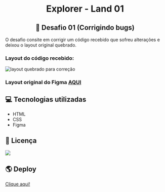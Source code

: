 # <center> Explorer - Land 01 </center>

## <center> 📝 Desafio 01 (Corrigindo bugs) </center>

O desafio consite em corrigir um código recebido que sofreu alterações e deixou o layout original quebrado.

### Layout do código recebido:

![layout quebrado para correção](https://efficient-sloth-d85.notion.site/image/https%3A%2F%2Fs3-us-west-2.amazonaws.com%2Fsecure.notion-static.com%2Fa29a32b1-069e-4e79-af05-d69f772bccb5%2FUntitled.png?table=block&id=8f89f434-cf5e-47a9-8612-c55e35452cfd&spaceId=08f749ff-d06d-49a8-a488-9846e081b224&width=2000&userId=&cache=v2)

### Layout original do Figma [AQUI](https://www.figma.com/file/fAvYZz4dPV5MfhL77XkqkD/Explorer---Projeto-01?type=design&node-id=0-1&mode=design)

## 💻 Tecnologias utilizadas

<ul>
  <li>HTML</li>
  <li>CSS</li>
  <li>Figma</li>
</ul>

## 📄 Licença

![](https://img.shields.io/badge/license-MIT-orange)

## 🌎 Deploy

[Clique aqui!](https://karen-cardoso.github.io/explorer-land01-desafio-fase01/)
